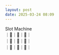 ```yaml
---
layout: post
date: 2025-03-24 08:09
---
```


Slot Machine<br />
｜🏴｜🔔｜💎｜<br />
｜🍒｜🍇｜🍇｜<br />
｜🍇｜🍒｜🤡｜<br />

